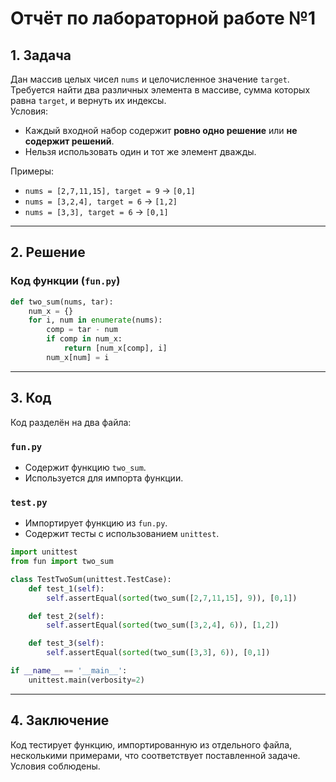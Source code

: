 # Отчёт по лабораторной работе №1

## 1. Задача

Дан массив целых чисел `nums` и целочисленное значение `target`. Требуется найти два различных элемента в массиве, сумма которых равна `target`, и вернуть их индексы.  
Условия:
- Каждый входной набор содержит **ровно одно решение** или **не содержит решений**.
- Нельзя использовать один и тот же элемент дважды.

Примеры:
- `nums = [2,7,11,15], target = 9` → `[0,1]`
- `nums = [3,2,4], target = 6` → `[1,2]`
- `nums = [3,3], target = 6` → `[0,1]`

---

## 2. Решение


### Код функции (`fun.py`)
```python
def two_sum(nums, tar):
    num_x = {}
    for i, num in enumerate(nums):
        comp = tar - num
        if comp in num_x:
            return [num_x[comp], i]
        num_x[num] = i
```

---

## 3. Код

Код разделён на два файла:

### `fun.py`
- Содержит функцию `two_sum`.
- Используется для импорта функции.


### `test.py`
- Импортирует функцию из `fun.py`.
- Содержит тесты с использованием `unittest`.

```python
import unittest
from fun import two_sum

class TestTwoSum(unittest.TestCase):
    def test_1(self):
        self.assertEqual(sorted(two_sum([2,7,11,15], 9)), [0,1])

    def test_2(self):
        self.assertEqual(sorted(two_sum([3,2,4], 6)), [1,2])

    def test_3(self):
        self.assertEqual(sorted(two_sum([3,3], 6)), [0,1])

if __name__ == '__main__':
    unittest.main(verbosity=2)
```

---
## 4. Заключение

Код тестирует функцию, импортированную из отдельного файла, несколькими примерами, что соответствует поставленной задаче. Условия соблюдены.
